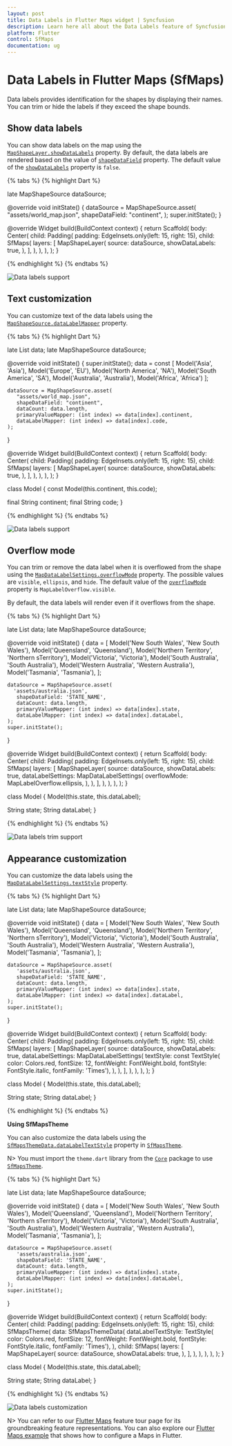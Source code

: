 ```yaml
---
layout: post
title: Data Labels in Flutter Maps widget | Syncfusion
description: Learn here all about the Data Labels feature of Syncfusion Flutter Maps (SfMaps) widget to add labels to the shapes and more.
platform: Flutter
control: SfMaps
documentation: ug
---
```


# Data Labels  in Flutter Maps (SfMaps)

Data labels provides identification for the shapes by displaying their names. You can trim or hide the labels if they exceed the shape bounds.

## Show data labels

You can show data labels on the map using the [`MapShapeLayer.showDataLabels`](https://pub.dev/documentation/syncfusion_flutter_maps/latest/maps/MapShapeLayer/showDataLabels.html) property. By default, the data labels are rendered based on the value of [`shapeDataField`](https://pub.dev/documentation/syncfusion_flutter_maps/latest/maps/MapShapeSource/shapeDataField.html) property. The default value of the [`showDataLabels`](https://pub.dev/documentation/syncfusion_flutter_maps/latest/maps/MapShapeLayer/showDataLabels.html) property is `false`.

{% tabs %}
{% highlight Dart %}

late MapShapeSource dataSource;

@override
void initState() {
   dataSource = MapShapeSource.asset(
     "assets/world_map.json",
      shapeDataField: "continent",
   );
   super.initState();
}

@override
  Widget build(BuildContext context) {
    return Scaffold(
      body: Center(
        child: Padding(
          padding: EdgeInsets.only(left: 15, right: 15),
          child: SfMaps(
            layers: [
              MapShapeLayer(
                source: dataSource,
                showDataLabels: true,
              ),
            ],
        ),
      ),
    ),
  );
}

{% endhighlight %}
{% endtabs %}

![Data labels support](images/data-labels/default-data-labels.png)

## Text customization

You can customize text of the data labels using the [`MapShapeSource.dataLabelMapper`](https://pub.dev/documentation/syncfusion_flutter_maps/latest/maps/MapShapeSource/dataLabelMapper.html) property.

{% tabs %}
{% highlight Dart %}

late List<Model> data;
late MapShapeSource dataSource;

@override
void initState() {
    super.initState();
    data = const <Model>[
      Model('Asia', 'Asia'),
      Model('Europe', 'EU'),
      Model('North America', 'NA'),
      Model('South America', 'SA'),
      Model('Australia', 'Australia'),
      Model('Africa', 'Africa')
    ];

    dataSource = MapShapeSource.asset(
       "assets/world_map.json",
       shapeDataField: "continent",
       dataCount: data.length,
       primaryValueMapper: (int index) => data[index].continent,
       dataLabelMapper: (int index) => data[index].code,
    );
}

@override
Widget build(BuildContext context) {
  return Scaffold(
    body: Center(
      child: Padding(
        padding: EdgeInsets.only(left: 15, right: 15),
        child: SfMaps(
          layers: [
            MapShapeLayer(
              source: dataSource,
              showDataLabels: true,
            ),
          ],
        ),
      ),
    ),
  );
}

class Model {
  const Model(this.continent, this.code);

  final String continent;
  final String code;
}

{% endhighlight %}
{% endtabs %}

![Data labels support](images/data-labels/data-labels-customization.png)

## Overflow mode

You can trim or remove the data label when it is overflowed from the shape using the [`MapDataLabelSettings.overflowMode`](https://pub.dev/documentation/syncfusion_flutter_maps/latest/maps/MapDataLabelSettings/overflowMode.html) property. The possible values are `visible`, `ellipsis`, and `hide`. The default value of the [`overflowMode`](https://pub.dev/documentation/syncfusion_flutter_maps/latest/maps/MapDataLabelSettings/overflowMode.html) property is `MapLabelOverflow.visible`.

By default, the data labels will render even if it overflows from the shape. 

{% tabs %}
{% highlight Dart %}

late List<Model> data;
late MapShapeSource dataSource;

@override
void initState() {
    data = <Model>[
      Model('New South Wales', 'New South Wales'),
      Model('Queensland', 'Queensland'),
      Model('Northern Territory', 'Northern sTerritory'),
      Model('Victoria', 'Victoria'),
      Model('South Australia', 'South Australia'),
      Model('Western Australia', 'Western Australia'),
      Model('Tasmania', 'Tasmania'),
    ];

    dataSource = MapShapeSource.asset(
      'assets/australia.json',
       shapeDataField: 'STATE_NAME',
       dataCount: data.length,
       primaryValueMapper: (int index) => data[index].state,
       dataLabelMapper: (int index) => data[index].dataLabel,
    );
    super.initState();
}

@override
Widget build(BuildContext context) {
  return Scaffold(
    body: Center(
      child: Padding(
        padding: EdgeInsets.only(left: 15, right: 15),
        child: SfMaps(
          layers: [
            MapShapeLayer(
              source: dataSource,
              showDataLabels: true,
              dataLabelSettings: MapDataLabelSettings(
                overflowMode: MapLabelOverflow.ellipsis,
              ),
            ),
          ],
        ),
      ),
    ),
  );
}

class Model {
  Model(this.state, this.dataLabel);

  String state;
  String dataLabel;
}

{% endhighlight %}
{% endtabs %}

![Data labels trim support](images/data-labels/data-labels-overflow-mode.png)

## Appearance customization

You can customize the data labels using the [`MapDataLabelSettings.textStyle`](https://pub.dev/documentation/syncfusion_flutter_maps/latest/maps/MapDataLabelSettings/textStyle.html) property.

{% tabs %}
{% highlight Dart %}

late List<Model> data;
late MapShapeSource dataSource;

@override
void initState() {
    data = <Model>[
      Model('New South Wales', 'New South Wales'),
      Model('Queensland', 'Queensland'),
      Model('Northern Territory', 'Northern sTerritory'),
      Model('Victoria', 'Victoria'),
      Model('South Australia', 'South Australia'),
      Model('Western Australia', 'Western Australia'),
      Model('Tasmania', 'Tasmania'),
    ];

    dataSource = MapShapeSource.asset(
       'assets/australia.json',
       shapeDataField: 'STATE_NAME',
       dataCount: data.length,
       primaryValueMapper: (int index) => data[index].state,
       dataLabelMapper: (int index) => data[index].dataLabel,
    );
    super.initState();
}

@override
Widget build(BuildContext context) {
  return Scaffold(
    body: Center(
      child: Padding(
        padding: EdgeInsets.only(left: 15, right: 15),
        child: SfMaps(
          layers: [
            MapShapeLayer(
              source: dataSource,
              showDataLabels: true,
              dataLabelSettings: MapDataLabelSettings(
                textStyle: const TextStyle(
                    color: Colors.red,
                    fontSize: 12,
                    fontWeight: FontWeight.bold,
                    fontStyle: FontStyle.italic,
                    fontFamily: 'Times'),
              ),
            ),
          ],
        ),
      ),
    ),
  );
}

class Model {
  Model(this.state, this.dataLabel);

  String state;
  String dataLabel;
}

{% endhighlight %}
{% endtabs %}

<b>Using SfMapsTheme</b>

You can also customize the data labels using the [`SfMapsThemeData.dataLabelTextStyle`](https://pub.dev/documentation/syncfusion_flutter_core/latest/theme/SfMapsThemeData/dataLabelTextStyle.html) property in [`SfMapsTheme`](https://pub.dev/documentation/syncfusion_flutter_core/latest/theme/SfMapsTheme-class.html).

N> You must import the `theme.dart` library from the [`Core`](https://pub.dev/packages/syncfusion_flutter_core) package to use [`SfMapsTheme`](https://pub.dev/documentation/syncfusion_flutter_core/latest/theme/SfMapsTheme-class.html).

{% tabs %}
{% highlight Dart %}

late List<Model> data;
late MapShapeSource dataSource;

@override
void initState() {
    data = <Model>[
      Model('New South Wales', 'New South Wales'),
      Model('Queensland', 'Queensland'),
      Model('Northern Territory', 'Northern sTerritory'),
      Model('Victoria', 'Victoria'),
      Model('South Australia', 'South Australia'),
      Model('Western Australia', 'Western Australia'),
      Model('Tasmania', 'Tasmania'),
    ];

    dataSource = MapShapeSource.asset(
       'assets/australia.json',
       shapeDataField: 'STATE_NAME',
       dataCount: data.length,
       primaryValueMapper: (int index) => data[index].state,
       dataLabelMapper: (int index) => data[index].dataLabel,
    );
    super.initState();
}

@override
Widget build(BuildContext context) {
  return Scaffold(
    body: Center(
      child: Padding(
        padding: EdgeInsets.only(left: 15, right: 15),
        child: SfMapsTheme(
          data: SfMapsThemeData(
            dataLabelTextStyle: TextStyle(
                color: Colors.red,
                fontSize: 12,
                fontWeight: FontWeight.bold,
                fontStyle: FontStyle.italic,
                fontFamily: 'Times'),
          ),
          child: SfMaps(
            layers: [
              MapShapeLayer(
                source: dataSource,
                showDataLabels: true,
              ),
            ],
          ),
        ),
      ),
    ),
  );
}

class Model {
   Model(this.state, this.dataLabel);

   String state;
   String dataLabel;
}

{% endhighlight %}
{% endtabs %}

![Data labels customization](images/data-labels/data-labels-appearance-customization.png)

N> You can refer to our [Flutter Maps](https://www.syncfusion.com/flutter-widgets/flutter-maps) feature tour page for its groundbreaking feature representations. You can also explore our [Flutter Maps example](https://flutter.syncfusion.com/#/maps/shape-layer/range-color-mapping) that shows how to configure a Maps in Flutter.
